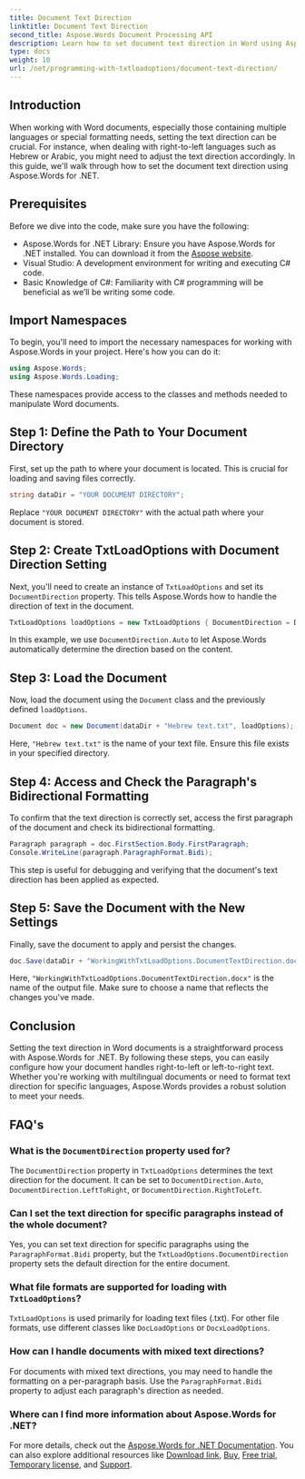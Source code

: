 ```yaml
---
title: Document Text Direction
linktitle: Document Text Direction
second_title: Aspose.Words Document Processing API
description: Learn how to set document text direction in Word using Aspose.Words for .NET with this step-by-step guide. Perfect for handling right-to-left languages.
type: docs
weight: 10
url: /net/programming-with-txtloadoptions/document-text-direction/
---
```

## Introduction

When working with Word documents, especially those containing multiple languages or special formatting needs, setting the text direction can be crucial. For instance, when dealing with right-to-left languages such as Hebrew or Arabic, you might need to adjust the text direction accordingly. In this guide, we'll walk through how to set the document text direction using Aspose.Words for .NET. 

## Prerequisites

Before we dive into the code, make sure you have the following:

- Aspose.Words for .NET Library: Ensure you have Aspose.Words for .NET installed. You can download it from the [Aspose website](https://releases.aspose.com/words/net/).
- Visual Studio: A development environment for writing and executing C# code.
- Basic Knowledge of C#: Familiarity with C# programming will be beneficial as we’ll be writing some code.

## Import Namespaces

To begin, you'll need to import the necessary namespaces for working with Aspose.Words in your project. Here's how you can do it:

```csharp
using Aspose.Words;
using Aspose.Words.Loading;
```

These namespaces provide access to the classes and methods needed to manipulate Word documents.

## Step 1: Define the Path to Your Document Directory

First, set up the path to where your document is located. This is crucial for loading and saving files correctly.

```csharp
string dataDir = "YOUR DOCUMENT DIRECTORY";
```

Replace `"YOUR DOCUMENT DIRECTORY"` with the actual path where your document is stored.

## Step 2: Create TxtLoadOptions with Document Direction Setting

Next, you'll need to create an instance of `TxtLoadOptions` and set its `DocumentDirection` property. This tells Aspose.Words how to handle the direction of text in the document.

```csharp
TxtLoadOptions loadOptions = new TxtLoadOptions { DocumentDirection = DocumentDirection.Auto };
```

In this example, we use `DocumentDirection.Auto` to let Aspose.Words automatically determine the direction based on the content.

## Step 3: Load the Document

Now, load the document using the `Document` class and the previously defined `loadOptions`.

```csharp
Document doc = new Document(dataDir + "Hebrew text.txt", loadOptions);
```

Here, `"Hebrew text.txt"` is the name of your text file. Ensure this file exists in your specified directory.

## Step 4: Access and Check the Paragraph's Bidirectional Formatting

To confirm that the text direction is correctly set, access the first paragraph of the document and check its bidirectional formatting.

```csharp
Paragraph paragraph = doc.FirstSection.Body.FirstParagraph;
Console.WriteLine(paragraph.ParagraphFormat.Bidi);
```

This step is useful for debugging and verifying that the document's text direction has been applied as expected.

## Step 5: Save the Document with the New Settings

Finally, save the document to apply and persist the changes.

```csharp
doc.Save(dataDir + "WorkingWithTxtLoadOptions.DocumentTextDirection.docx");
```

Here, `"WorkingWithTxtLoadOptions.DocumentTextDirection.docx"` is the name of the output file. Make sure to choose a name that reflects the changes you've made.

## Conclusion

Setting the text direction in Word documents is a straightforward process with Aspose.Words for .NET. By following these steps, you can easily configure how your document handles right-to-left or left-to-right text. Whether you're working with multilingual documents or need to format text direction for specific languages, Aspose.Words provides a robust solution to meet your needs.

## FAQ's

### What is the `DocumentDirection` property used for?

The `DocumentDirection` property in `TxtLoadOptions` determines the text direction for the document. It can be set to `DocumentDirection.Auto`, `DocumentDirection.LeftToRight`, or `DocumentDirection.RightToLeft`.

### Can I set the text direction for specific paragraphs instead of the whole document?

Yes, you can set text direction for specific paragraphs using the `ParagraphFormat.Bidi` property, but the `TxtLoadOptions.DocumentDirection` property sets the default direction for the entire document.

### What file formats are supported for loading with `TxtLoadOptions`?

`TxtLoadOptions` is used primarily for loading text files (.txt). For other file formats, use different classes like `DocLoadOptions` or `DocxLoadOptions`.

### How can I handle documents with mixed text directions?

For documents with mixed text directions, you may need to handle the formatting on a per-paragraph basis. Use the `ParagraphFormat.Bidi` property to adjust each paragraph's direction as needed.

### Where can I find more information about Aspose.Words for .NET?

For more details, check out the [Aspose.Words for .NET Documentation](https://reference.aspose.com/words/net/). You can also explore additional resources like [Download link](https://releases.aspose.com/words/net/), [Buy](https://purchase.aspose.com/buy), [Free trial](https://releases.aspose.com/), [Temporary license](https://purchase.aspose.com/temporary-license/), and [Support](https://forum.aspose.com/c/words/8).
